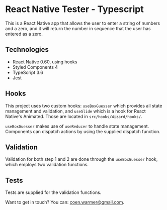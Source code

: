 # React Native Tester - Typescript

This is a React Native app that allows the user to enter a string of numbers and a zero, and it will return the number in sequence that the user has entered as a zero.

## Technologies

- React Native 0.60, using hooks
- Styled Components 4
- TypeScript 3.6
- Jest

## Hooks

This project uses two custom hooks: `useBoxGuesser` which provides all state management and validation, and `useSlide` which is a hook for React Native's Animated. Those are located in `src/hooks/Wizard/hooks/`.

`useBoxGuesser` makes use of `useReducer` to handle state management. Components can dispatch actions by using the supplied dispatch function.

## Validation

Validation for both step 1 and 2 are done through the `useBoxGuesser` hook, which employs two validation functions.

## Tests

Tests are supplied for the validation functions.

Want to get in touch? You can: coen.warmer@gmail.com.
